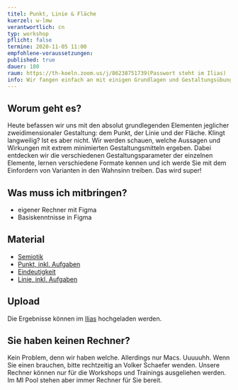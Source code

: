 ```yaml
---
titel: Punkt, Linie & Fläche
kuerzel: w-lmw
verantwortlich: cn
typ: workshop
pflicht: false
termine: 2020-11-05 11:00
empfohlene-voraussetzungen:
published: true
dauer: 180
raum: https://th-koeln.zoom.us/j/86238751739(Passwort steht im Ilias)
info: Wir fangen einfach an mit einigen Grundlagen und Gestaltungsübungen rund um Punkt, Linie und Fläche.
---
```


## Worum geht es?
Heute befassen wir uns mit den absolut grundlegenden Elementen jeglicher zweidimensionaler Gestaltung: dem Punkt, der Linie und der Fläche. Klingt langweilig? Ist es aber nicht. Wir werden schauen, welche Aussagen und Wirkungen mit extrem minimierten Gestaltungsmitteln ergeben. Dabei entdecken wir die verschiedenen Gestaltungsparameter der einzelnen Elemente, lernen verschiedene Formate kennen und ich werde Sie mit dem Einfordern von Varianten in den Wahnsinn treiben. Das wird super!

## Was muss ich mitbringen?
- eigener Rechner mit Figma
- Basiskenntnisse in Figma


## Material
- [Semiotik](../../download/workshops/punkt-linie-flaeche/010-theorie-semiotik.pdf)
- [Punkt, inkl. Aufgaben](../../download/workshops/punkt-linie-flaeche/020-punkt.pdf)
- [Eindeutigkeit](../../download/workshops/punkt-linie-flaeche/030-eindeutigkeit.pdf)
- [Linie, inkl. Aufgaben](../../download/workshops/punkt-linie-flaeche/040-Linie.pdf)


## Upload
Die Ergebnisse können im [Ilias](https://bit.ly/2JcACon) hochgeladen werden. 


## Sie haben keinen Rechner?
Kein Problem, denn wir haben welche. Allerdings nur Macs. Uuuuuhh. Wenn Sie einen brauchen, bitte rechtzeitig an Volker Schaefer wenden. Unsere Rechner können nur für die Workshops und Trainings ausgeliehen werden. Im MI Pool stehen aber immer Rechner für Sie bereit.
